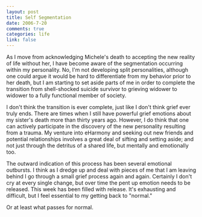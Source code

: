 ```yaml
--- 
layout: post
title: Self Segmentation
date: 2006-7-20
comments: true
categories: life
link: false
---
```

As I move from acknowledging Michele's death to accepting the new reality of life without her, I have become aware of the segmentation occurring within my personality. No, I'm not developing split personalities, although one could argue it would be hard to differentiate from my behavior prior to her death, but I am starting to set aside parts of me in order to complete the transition from shell-shocked suicide survivor to grieving widower to widower to a fully functional member of society.

I don't think the transition is ever complete, just like I don't think grief ever truly ends. There are times when I still have powerful grief emotions about my sister's death more than thirty years ago. However, I do think that one can actively participate in the discovery of the new personality resulting from a trauma. My venture into eHarmony and seeking out new friends and potential relationships involves a great deal of sifting and setting aside; and not just through the detritus of a shared life, but mentally and emotionally too.

The outward indication of this process has been several emotional outbursts. I think as I dredge up and deal with pieces of me that I am leaving behind I go through a small grief process again and again. Certainly I don't cry at every single change, but over time the pent up emotion needs to be released. This week has been filled with release. It's exhausting and difficult, but I feel essential to my getting back to "normal."

Or at least what passes for normal.
